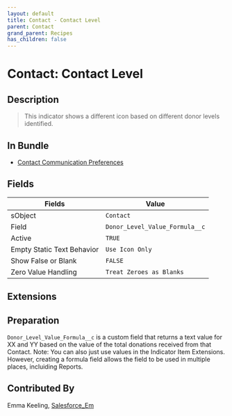 ```yaml
---
layout: default
title: Contact - Contact Level
parent: Contact
grand_parent: Recipes
has_children: false
---
```



# Contact: Contact Level

## Description
> This indicator shows a different icon based on different donor levels identified.

## In Bundle
* [Contact Communication Preferences](../bundle-contact-communication-preferences)

## Fields

Fields | Value
-- | --
sObject | `Contact`
Field | `Donor_Level_Value_Formula__c`
Active | `TRUE`
Empty Static Text Behavior | `Use Icon Only`
Show False or Blank | `FALSE`
Zero Value Handling | `Treat Zeroes as Blanks`

## Extensions

## Preparation
`Donor_Level_Value_Formula__c` is a custom field that returns a text value for XX and YY based on the value of the total donations received from that Contact. 
Note: You can also just use values in the Indicator Item Extensions. However, creating a formula field allows the field to be used in multiple places, incluiding Reports.  

## Contributed By
Emma Keeling, [Salesforce_Em](https://github.com/Salesforce-Em)